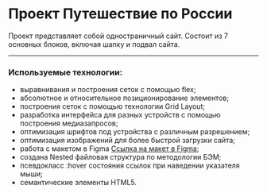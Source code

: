 # Проект Путешествие по России

Проект представляет собой одностраничный сайт.
Состоит из 7 основных блоков, включая шапку и подвал сайта.

-------
### Используемые технологии:

* выравнивания и построения сеток с помощью flex;
* абсолютное и относительное позиционирование элементов;
* построения сеток с помощью технологии Grid Layout;
* разработка интерфейса для разных устройств с помощью построения медиазапросов; 
* оптимизация шрифтов под устройства с различным разрешением;
* оптимизация изображений для более быстрой загрузки сайта;
* работа с макетом в Figma
[Ссылка на макет в Figma](https://www.figma.com/file/OyRWEjU6wBwRe1hapzQoLx/Sprint-3%3A-Russia-%2F-desktop-%2B-mobile?node-id=28503%3A0);
* cоздана Nested файловая структура по методологии БЭМ;
* псевдокласс :hover состояния ссылок при наведении указателя мыши;
* семантические элементы HTML5.
